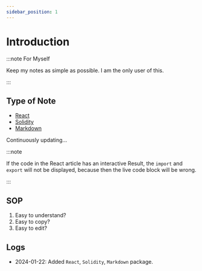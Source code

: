 ```yaml
---
sidebar_position: 1
---
```


# Introduction

:::note For Myself

Keep my notes as simple as possible. I am the only user of this.

:::

## Type of Note
- [React](/docs/category/react)
- [Solidity](/docs/category/solidity)
- [Markdown](/docs/category/markdown)

Continuously updating...

:::note

If the code in the React article has an interactive Result, the `import` and `export` will not be displayed, because then the live code block will be wrong.

:::

## SOP

1. Easy to understand?
2. Easy to copy?
3. Easy to edit?


## Logs

- 2024-01-22: Added `React`, `Solidity`, `Markdown` package.


